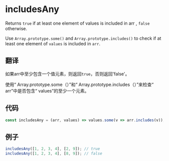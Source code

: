 # includesAny

Returns `true` if at least one element of values is included in arr , `false` otherwise.

Use `Array.prototype.some()` and `Array.prototype.includes()` to check if at least one element of `values` is included in `arr`.

## 翻译

如果arr中至少包含一个值元素，则返回`true`，否则返回'false'。

使用“ Array.prototype.some（）”和“ Array.prototype.includes（）”来检查“ arr”中是否包含“ values”的至少一个元素。

## 代码

```js
const includesAny = (arr, values) => values.some(v => arr.includes(v));
```

## 例子

```js
includesAny([1, 2, 3, 4], [2, 9]); // true
includesAny([1, 2, 3, 4], [8, 9]); // false
```
